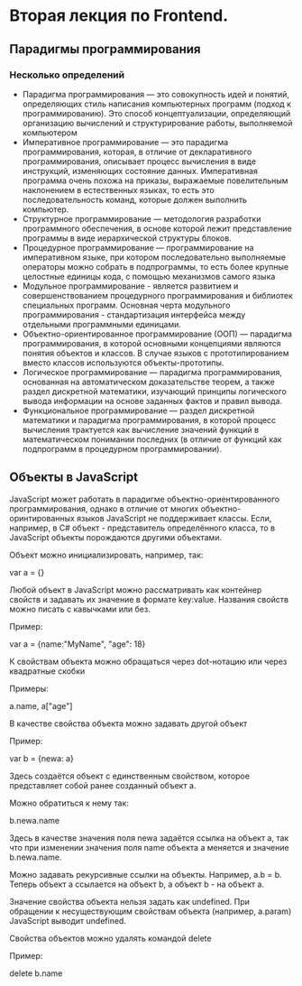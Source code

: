 ﻿Вторая лекция по Frontend.
==========================

Парадигмы программирования
--------------------------

### Несколько определений
* Парадигма программирования — это совокупность идей и понятий, определяющих стиль написания компьютерных программ (подход к программированию). Это способ концептуализации, определяющий организацию вычислений и структурирование работы, выполняемой компьютером
* Императивное программирование — это парадигма программирования, которая, в отличие от декларативного программирования, описывает процесс вычисления в виде инструкций, изменяющих состояние данных. Императивная программа очень похожа на приказы, выражаемые повелительным наклонением в естественных языках, то есть это последовательность команд, которые должен выполнить компьютер.
* Структурное программирование — методология разработки программного обеспечения, в основе которой лежит представление программы в виде иерархической структуры блоков.
* Процедурное программирование — программирование на императивном языке, при котором последовательно выполняемые операторы можно собрать в подпрограммы, то есть более крупные целостные единицы кода, с помощью механизмов самого языка
* Модульное программирование - является развитием и совершенствованием процедурного программирования и библиотек специальных программ. Основная черта модульного программирования - стандартизация интерфейса между отдельными программными единицами. 
* Объектно-ориентированное программирование (ООП) — парадигма программирования, в которой основными концепциями являются понятия объектов и классов. В случае языков с прототипированием вместо классов используются объекты-прототипы.
* Логическое программирование — парадигма программирования, основанная на автоматическом доказательстве теорем, а также раздел дискретной математики, изучающий принципы логического вывода информации на основе заданных фактов и правил вывода. 
* Функциональное программирование — раздел дискретной математики и парадигма программирования, в которой процесс вычисления трактуется как вычисление значений функций в математическом понимании последних (в отличие от функций как подпрограмм в процедурном программировании).

Объекты в JavaScript
--------------------------

JavaScript может работать в парадигме объектно-ориентированного программирования, однако в отличие от многих объектно-оринтированных языков JavaScript не поддерживает классы. Если, например, в C# объект - представитель определённого класса, то в JavaScript объекты порождаются другими объектами. 

Объект можно инициализировать, например, так:

var a = {}

Любой объект в JavaScript можно рассматривать как контейнер свойств и задавать их значение в формате key:value. Названия свойств можно писать с кавычками или без.

Пример:

var a = {name:"MyName", "age": 18}

К свойствам объекта можно обращаться через dot-нотацию или через квадратные скобки

Примеры:

a.name, a["age"]

В качестве свойства объекта можно задавать другой объект

Пример:

var b = {newa: a}

Здесь создаётся объект с единственным свойством, которое представляет собой ранее созданный объект a.

Можно обратиться к нему так:

b.newa.name

Здесь в качестве значения поля newa задаётся ссылка на объект a, так что при изменении значения поля name объекта a меняется и значение b.newa.name.

Можно задавать рекурсивные ссылки на объекты. Например, a.b = b. Теперь объект a ссылается на объект b, a объект b - на объект a. 

Значение свойства объекта нельзя задать как undefined. При обращении к несуществующим свойствам объекта (например, a.param) JavaScript выводит undefined.

Свойства объектов можно удалять командой delete 

Пример:

delete b.name